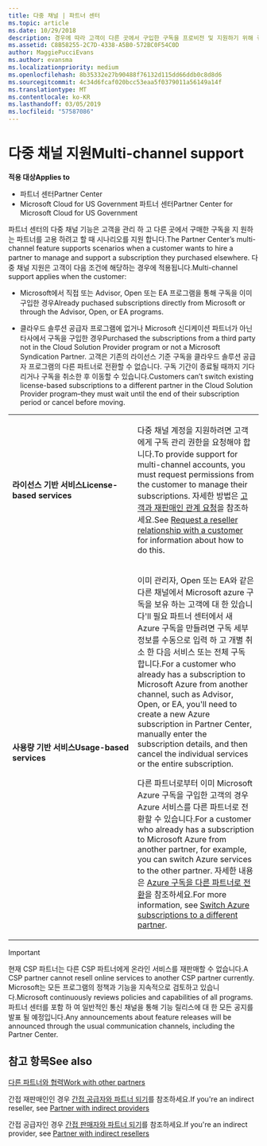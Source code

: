 ```yaml
---
title: 다중 채널 | 파트너 센터
ms.topic: article
ms.date: 10/29/2018
description: 경우에 따라 고객이 다른 곳에서 구입한 구독을 프로비전 및 지원하기 위해 귀사를 고용하려 할 수도 있습니다.
ms.assetid: C8B58255-2C7D-4338-A5B0-572BC0F54C0D
author: MaggiePucciEvans
ms.author: evansma
ms.localizationpriority: medium
ms.openlocfilehash: 8b35332e27b90488f76132d115dd66ddb0c8d8d6
ms.sourcegitcommit: 4c34d6fcaf020bcc53eaa5f0379011a56149a14f
ms.translationtype: MT
ms.contentlocale: ko-KR
ms.lasthandoff: 03/05/2019
ms.locfileid: "57587086"
---
```

# <a name="multi-channel-support"></a><span data-ttu-id="a2c40-103">다중 채널 지원</span><span class="sxs-lookup"><span data-stu-id="a2c40-103">Multi-channel support</span></span>

<span data-ttu-id="a2c40-104">**적용 대상**</span><span class="sxs-lookup"><span data-stu-id="a2c40-104">**Applies to**</span></span>

-  <span data-ttu-id="a2c40-105">파트너 센터</span><span class="sxs-lookup"><span data-stu-id="a2c40-105">Partner Center</span></span>
-  <span data-ttu-id="a2c40-106">Microsoft Cloud for US Government 파트너 센터</span><span class="sxs-lookup"><span data-stu-id="a2c40-106">Partner Center for Microsoft Cloud for US Government</span></span>


<span data-ttu-id="a2c40-107">파트너 센터의 다중 채널 기능은 고객을 관리 하 고 다른 곳에서 구매한 구독을 지 원하는 파트너를 고용 하려고 할 때 시나리오를 지원 합니다.</span><span class="sxs-lookup"><span data-stu-id="a2c40-107">The Partner Center’s multi-channel feature supports scenarios when a customer wants to hire a partner to manage and support a subscription they purchased elsewhere.</span></span> <span data-ttu-id="a2c40-108">다중 채널 지원은 고객이 다음 조건에 해당하는 경우에 적용됩니다.</span><span class="sxs-lookup"><span data-stu-id="a2c40-108">Multi-channel support applies when the customer:</span></span>

-   <span data-ttu-id="a2c40-109">Microsoft에서 직접 또는 Advisor, Open 또는 EA 프로그램을 통해 구독을 이미 구입한 경우</span><span class="sxs-lookup"><span data-stu-id="a2c40-109">Already puchased subscriptions directly from Microsoft or through the Advisor, Open, or EA programs.</span></span>

-   <span data-ttu-id="a2c40-110">클라우드 솔루션 공급자 프로그램에 없거나 Microsoft 신디케이션 파트너가 아닌 타사에서 구독을 구입한 경우</span><span class="sxs-lookup"><span data-stu-id="a2c40-110">Purchased the subscriptions from a third party not in the Cloud Solution Provider program or not a Microsoft Syndication Partner.</span></span> <span data-ttu-id="a2c40-111">고객은 기존의 라이선스 기준 구독을 클라우드 솔루션 공급자 프로그램의 다른 파트너로 전환할 수 없습니다. 구독 기간이 종료될 때까지 기다리거나 구독을 취소한 후 이동할 수 있습니다.</span><span class="sxs-lookup"><span data-stu-id="a2c40-111">Customers can’t switch existing license-based subscriptions to a different partner in the Cloud Solution Provider program–they must wait until the end of their subscription period or cancel before moving.</span></span>


<table>
<colgroup>
<col width="50%" />
<col width="50%" />
</colgroup>
<tbody>
<tr class="odd">
<td><p><span data-ttu-id="a2c40-112"><strong>라이선스 기반 서비스</strong></span><span class="sxs-lookup"><span data-stu-id="a2c40-112"><strong>License-based services</strong></span></span></p></td>
<td><p><span data-ttu-id="a2c40-113">다중 채널 계정을 지원하려면 고객에게 구독 관리 권한을 요청해야 합니다.</span><span class="sxs-lookup"><span data-stu-id="a2c40-113">To provide support for multi-channel accounts, you must request permissions from the customer to manage their subscriptions.</span></span> <span data-ttu-id="a2c40-114">자세한 방법은 <a href="request-a-relationship-with-a-customer.md" data-raw-source="[Request a reseller relationship with a customer](request-a-relationship-with-a-customer.md)">고객과 재판매인 관계 요청</a>을 참조하세요.</span><span class="sxs-lookup"><span data-stu-id="a2c40-114">See <a href="request-a-relationship-with-a-customer.md" data-raw-source="[Request a reseller relationship with a customer](request-a-relationship-with-a-customer.md)">Request a reseller relationship with a customer</a> for information about how to do this.</span></span></p></td>
</tr>
<tr class="even">
<td><p><span data-ttu-id="a2c40-115"><strong>사용량 기반 서비스</strong></span><span class="sxs-lookup"><span data-stu-id="a2c40-115"><strong>Usage-based services</strong></span></span></p></td>
<td>
<p><span data-ttu-id="a2c40-116">이미 관리자, Open 또는 EA와 같은 다른 채널에서 Microsoft azure 구독을 보유 하는 고객에 대 한 있습니다&#39;ll 필요 파트너 센터에서 새 Azure 구독을 만들려면 구독 세부 정보를 수동으로 입력 하 고 개별 취소 한 다음 서비스 또는 전체 구독 합니다.</span><span class="sxs-lookup"><span data-stu-id="a2c40-116">For a customer who already has a subscription to Microsoft Azure from another channel, such as Advisor, Open, or EA, you&#39;ll need to create a new Azure subscription in Partner Center, manually enter the subscription details, and then cancel the individual services or the entire subscription.</span></span></p>
<p><span data-ttu-id="a2c40-117">다른 파트너로부터 이미 Microsoft Azure 구독을 구입한 고객의 경우 Azure 서비스를 다른 파트너로 전환할 수 있습니다.</span><span class="sxs-lookup"><span data-stu-id="a2c40-117">For a customer who already has a subscription to Microsoft Azure from another partner, for example, you can switch Azure services to the other partner.</span></span> <span data-ttu-id="a2c40-118">자세한 내용은 <a href="switch-azure-subscriptions-to-a-different-partner.md" data-raw-source="[Switch Azure subscriptions to a different partner](switch-azure-subscriptions-to-a-different-partner.md)">Azure 구독을 다른 파트너로 전환</a>을 참조하세요.</span><span class="sxs-lookup"><span data-stu-id="a2c40-118">For more information, see <a href="switch-azure-subscriptions-to-a-different-partner.md" data-raw-source="[Switch Azure subscriptions to a different partner](switch-azure-subscriptions-to-a-different-partner.md)">Switch Azure subscriptions to a different partner</a>.</span></span></p>
</td>
</tr>
</tbody>
</table>

> [!IMPORTANT]  
> <span data-ttu-id="a2c40-119">현재 CSP 파트너는 다른 CSP 파트너에게 온라인 서비스를 재판매할 수 없습니다.</span><span class="sxs-lookup"><span data-stu-id="a2c40-119">A CSP partner cannot resell online services to another CSP partner currently.</span></span> <span data-ttu-id="a2c40-120">Microsoft는 모든 프로그램의 정책과 기능을 지속적으로 검토하고 있습니다.</span><span class="sxs-lookup"><span data-stu-id="a2c40-120">Microsoft continuously reviews policies and capabilities of all programs.</span></span> <span data-ttu-id="a2c40-121">파트너 센터를 포함 하 여 일반적인 통신 채널을 통해 기능 릴리스에 대 한 모든 공지를 발표 될 예정입니다.</span><span class="sxs-lookup"><span data-stu-id="a2c40-121">Any announcements about feature releases will be announced through the usual communication channels, including the Partner Center.</span></span> 

## <a name="see-also"></a><span data-ttu-id="a2c40-122">참고 항목</span><span class="sxs-lookup"><span data-stu-id="a2c40-122">See also</span></span>

[<span data-ttu-id="a2c40-123">다른 파트너와 협력</span><span class="sxs-lookup"><span data-stu-id="a2c40-123">Work with other partners</span></span>](work-with-other-partners.md)

<span data-ttu-id="a2c40-124">간접 재판매인인 경우 [간접 공급자와 파트너 되기](indirect-reseller-tasks-in-partner-center.md)를 참조하세요.</span><span class="sxs-lookup"><span data-stu-id="a2c40-124">If you're an indirect reseller, see [Partner with indirect providers](indirect-reseller-tasks-in-partner-center.md)</span></span>

<span data-ttu-id="a2c40-125">간접 공급자인 경우 [간접 판매자와 파트너 되기](indirect-provider-tasks-in-partner-center.md)를 참조하세요.</span><span class="sxs-lookup"><span data-stu-id="a2c40-125">If you're an indirect provider, see [Partner with indirect resellers](indirect-provider-tasks-in-partner-center.md)</span></span> 

 

 



